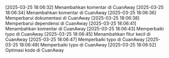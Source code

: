 [2025-03-25 18:06:32] Menambahkan komentar di CuanAway
[2025-03-25 18:06:34] Menambahkan komentar di CuanAway
[2025-03-25 18:06:36] Memperbarui dokumentasi di CuanAway
[2025-03-25 18:06:38] Memperbarui dependensi di CuanAway
[2025-03-25 18:06:41] Menambahkan komentar di CuanAway
[2025-03-25 18:06:43] Memperbaiki typo di CuanAway
[2025-03-25 18:06:45] Menambahkan fitur kecil di CuanAway
[2025-03-25 18:06:47] Memperbaiki typo di CuanAway
[2025-03-25 18:06:49] Memperbaiki typo di CuanAway
[2025-03-25 18:06:52] Optimasi kode di CuanAway
